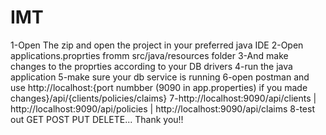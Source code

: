 # IMT

1-Open The zip and open the project in your preferred java IDE
2-Open applications.proprties fromm src/java/resources folder
3-And make changes to the proprties according to your DB drivers
4-run the java application
5-make sure your db service is running
6-open postman and use http://localhost:{port numbber (9090 in app.properties) if you made changes}/api/{clients/policies/claims}
7-http://localhost:9090/api/clients   |  http://localhost:9090/api/policies  | http://localhost:9090/api/claims
8-test out GET POST PUT DELETE...
Thank you!!
